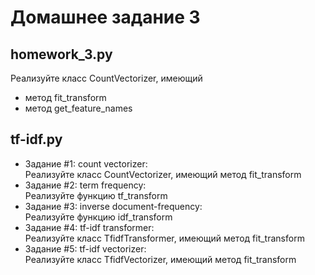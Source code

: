 # Домашнее задание 3

## homework_3.py
Реализуйте класс CountVectorizer, имеющий   
* метод fit_transform   
* метод get_feature_names

## tf-idf.py
* Задание #1: count vectorizer:   
Реализуйте класс CountVectorizer, имеющий метод fit_transform
* Задание #2: term frequency:   
Реализуйте функцию tf_transform
* Задание #3: inverse document-frequency:   
Реализуйте функцию idf_transform 
* Задание #4: tf-idf transformer:   
Реализуйте класс TfidfTransformer, имеющий метод fit_transform 
* Задание #5: tf-idf vectorizer:   
Реализуйте класс TfidfVectorizer, имеющий метод fit_transform

